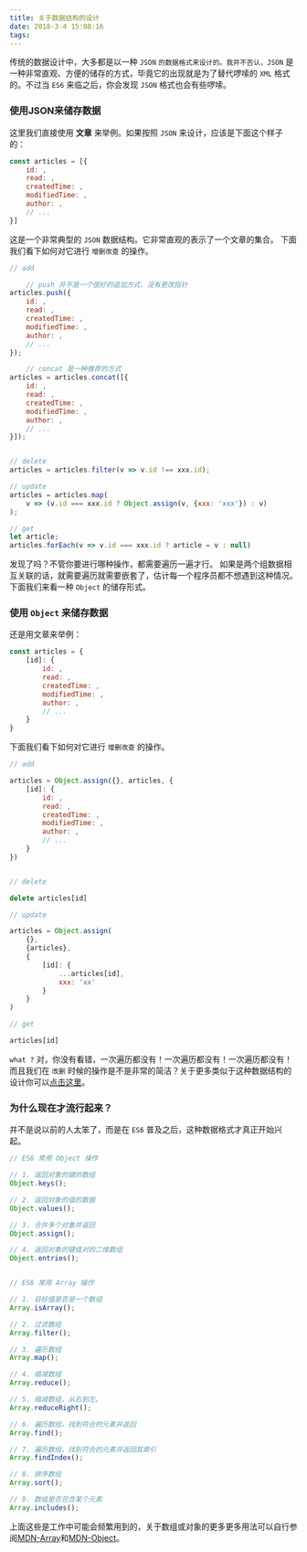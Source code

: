 ```yaml
---
title: 关于数据结构的设计
date: 2018-3-4 15:08:16
tags:
---
```


传统的数据设计中，大多都是以一种 `JSON` `的数据格式来设计的。我并不否认，JSON` 是一种非常直观、方便的储存的方式，毕竟它的出现就是为了替代啰嗦的 `XML` 格式的。不过当 `ES6` 来临之后，你会发现 `JSON` 格式也会有些啰嗦。
<!-- more -->

### 使用JSON来储存数据

这里我们直接使用 **文章** 来举例。如果按照 `JSON` 来设计，应该是下面这个样子的：

```js
const articles = [{
    id: ,
    read: ,
    createdTime: ,
    modifiedTime: ,
    author: ,
    // ...
}]
```

这是一个非常典型的 `JSON` 数据结构。它非常直观的表示了一个文章的集合。
下面我们看下如何对它进行 `增删改查` 的操作。

```js
// add

    // push 并不是一个很好的追加方式，没有更改指针
articles.push({
    id: ,
    read: ,
    createdTime: ,
    modifiedTime: ,
    author: ,
    // ...
});

    // concat 是一种推荐的方式
articles = articles.concat([{
    id: ,
    read: ,
    createdTime: ,
    modifiedTime: ,
    author: ,
    // ...
}]);


// delete
articles = articles.filter(v => v.id !== xxx.id);

// update
articles = articles.map(
    v => (v.id === xxx.id ? Object.assign(v, {xxx: 'xxx'}) : v)
);

// get
let article;
articles.forEach(v => v.id === xxx.id ? article = v : null)
```

发现了吗？不管你要进行哪种操作，都需要遍历一遍才行。
如果是两个组数据相互关联的话，就需要遍历就需要嵌套了，估计每一个程序员都不想遇到这种情况。
下面我们来看一种 `Object` 的储存形式。

### 使用 `Object` 来储存数据

还是用文章来举例：

```js
const articles = {
    [id]: {
        id: ,
        read: ,
        createdTime: ,
        modifiedTime: ,
        author: ,
        // ...
    }
}
```

下面我们看下如何对它进行 `增删改查` 的操作。

```js
// add

articles = Object.assign({}, articles, {
    [id]: {
        id: ,
        read: ,
        createdTime: ,
        modifiedTime: ,
        author: ,
        // ...
    }
})


// delete

delete articles[id]

// update

articles = Object.assign(
    {},
    {articles},
    {
        [id]: {
            ...articles[id],
            xxx: 'xx'
        }
    }
)

// get

articles[id]
```

`what ?` 对，你没有看错，一次遍历都没有！一次遍历都没有！一次遍历都没有！
而且我们在 `改删` 时候的操作是不是非常的简洁？关于更多类似于这种数据结构的设计你可以[点击这里](https://github.com/paularmstrong/normalizr)。

### 为什么现在才流行起来？

并不是说以前的人太笨了，而是在 `ES6` 普及之后，这种数据格式才真正开始兴起。

```js
// ES6 常用 Object 操作

// 1. 返回对象的键的数组
Object.keys(); 

// 2. 返回对象的值的数据
Object.values();

// 3. 合并多个对象并返回
Object.assign();

// 4. 返回对象的键值对的二维数组
Object.entries();


// ES6 常用 Array 操作

// 1. 目标值是否是一个数组
Array.isArray();

// 2. 过滤数组
Array.filter();

// 3. 遍历数组
Array.map();

// 4. 缩减数组
Array.reduce();

// 5. 缩减数组，从右到左。
Array.reduceRight();

// 6. 遍历数组，找到符合的元素并返回
Array.find();

// 7. 遍历数组，找到符合的元素并返回其索引
Array.findIndex();

// 8. 排序数组
Array.sort();

// 9. 数组是否包含某个元素
Array.includes();
```

上面这些是工作中可能会频繁用到的，关于数组或对象的更多更多用法可以自行参阅[MDN-Array](https://developer.mozilla.org/zh-CN/docs/Web/JavaScript/Reference/Global_Objects/Array)和[MDN-Object](https://developer.mozilla.org/zh-CN/docs/Web/JavaScript/Reference/Global_Objects/Object)。